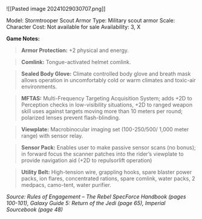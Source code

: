 ![[Pasted image 20241029030707.png]]

Model: Stormtrooper Scout Armor
Type: Military scout armor
Scale: Character
Cost: Not available for sale
Availability: 3, X

**Game Notes:**
> **Armor Protection:** +2 physical and energy. 

> **Comlink:** Tongue-activated helmet comlink.

> **Sealed Body Glove:** Climate controlled body glove and breath mask allows operation in uncomfortably cold or warm climates and toxic-air environments.

> **MFTAS:** Multi-Frequency Targeting Acquisition System; adds +2D to Perception checks in low-visibility situations, +2D to ranged weapon skill uses against targets moving more than 10 meters per round; polarized lenses prevent flash-blinding.

> **Viewplate:** Macrobinocular imaging set (100-250/500/ 1,000 meter range) with sensor relay. 

> **Sensor Pack:** Enables user to make passive sensor scans (no bonus); in forward focus the scanner patches into the rider’s viewplate to provide navigation aid (+2D to repulsorlift operation)

> **Utility Belt:** High-tension wire, grappling hooks, spare blaster power packs, ion flares, concentrated rations, spare comlink, water packs, 2 medpacs, camo-tent, water purifier.

*Source: Rules of Engagement – The Rebel SpecForce Handbook (pages 100-101), Galaxy Guide 5: Return of the Jedi (page 65), Imperial Sourcebook (page 48)*